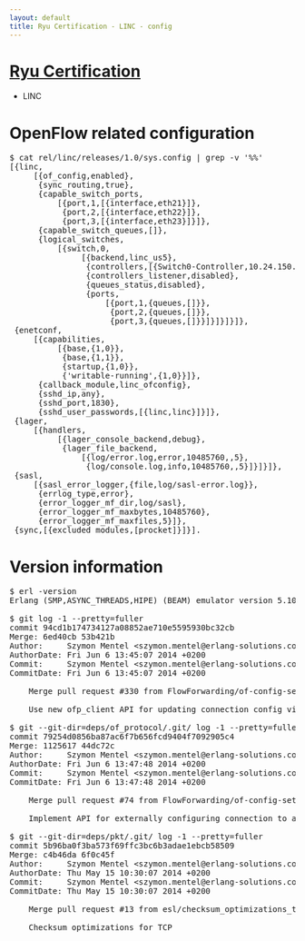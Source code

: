 ```yaml
---
layout: default
title: Ryu Certification - LINC - config
---
```

# [Ryu Certification](http://osrg.github.io/ryu/certification.html)
* LINC

# OpenFlow related configuration
<pre>
$ cat rel/linc/releases/1.0/sys.config | grep -v '%%'
[{linc,
     [{of_config,enabled},
      {sync_routing,true},
      {capable_switch_ports,
          [{port,1,[{interface,eth21}]},
           {port,2,[{interface,eth22}]},
           {port,3,[{interface,eth23}]}]},
      {capable_switch_queues,[]},
      {logical_switches,
          [{switch,0,
               [{backend,linc_us5},
                {controllers,[{Switch0-Controller,10.24.150.30,6633,tcp}]},
                {controllers_listener,disabled},
                {queues_status,disabled},
                {ports,
                    [{port,1,{queues,[]}},
                     {port,2,{queues,[]}},
                     {port,3,{queues,[]}}]}]}]}]},
 {enetconf,
     [{capabilities,
          [{base,{1,0}},
           {base,{1,1}},
           {startup,{1,0}},
           {'writable-running',{1,0}}]},
      {callback_module,linc_ofconfig},
      {sshd_ip,any},
      {sshd_port,1830},
      {sshd_user_passwords,[{linc,linc}]}]},
 {lager,
     [{handlers,
          [{lager_console_backend,debug},
           {lager_file_backend,
               [{log/error.log,error,10485760,,5},
                {log/console.log,info,10485760,,5}]}]}]},
 {sasl,
     [{sasl_error_logger,{file,log/sasl-error.log}},
      {errlog_type,error},
      {error_logger_mf_dir,log/sasl},
      {error_logger_mf_maxbytes,10485760},
      {error_logger_mf_maxfiles,5}]},
 {sync,[{excluded_modules,[procket]}]}].
</pre>

# Version information
<pre>
$ erl -version
Erlang (SMP,ASYNC_THREADS,HIPE) (BEAM) emulator version 5.10.4

$ git log -1 --pretty=fuller
commit 94cd1b174734127a08852ae710e5595930bc32cb
Merge: 6ed40cb 53b421b
Author:     Szymon Mentel &lt;szymon.mentel@erlang-solutions.com&gt;
AuthorDate: Fri Jun 6 13:45:07 2014 +0200
Commit:     Szymon Mentel &lt;szymon.mentel@erlang-solutions.com&gt;
CommitDate: Fri Jun 6 13:45:07 2014 +0200

    Merge pull request #330 from FlowForwarding/of-config-setup-controller
    
    Use new ofp_client API for updating connection config via OF-Config

$ git --git-dir=deps/of_protocol/.git/ log -1 --pretty=fuller
commit 79254d0856ba87ac6f7b656fcd9404f7092905c4
Merge: 1125617 44dc72c
Author:     Szymon Mentel &lt;szymon.mentel@erlang-solutions.com&gt;
AuthorDate: Fri Jun 6 13:47:48 2014 +0200
Commit:     Szymon Mentel &lt;szymon.mentel@erlang-solutions.com&gt;
CommitDate: Fri Jun 6 13:47:48 2014 +0200

    Merge pull request #74 from FlowForwarding/of-config-setup-controller
    
    Implement API for externally configuring connection to a contoller

$ git --git-dir=deps/pkt/.git/ log -1 --pretty=fuller
commit 5b96ba0f3ba573f69ffc3bc6b3adae1ebcb58509
Merge: c4b46da 6f0c45f
Author:     Szymon Mentel &lt;szymon.mentel@erlang-solutions.com&gt;
AuthorDate: Thu May 15 10:30:07 2014 +0200
Commit:     Szymon Mentel &lt;szymon.mentel@erlang-solutions.com&gt;
CommitDate: Thu May 15 10:30:07 2014 +0200

    Merge pull request #13 from esl/checksum_optimizations_tcp
    
    Checksum optimizations for TCP
</pre>

